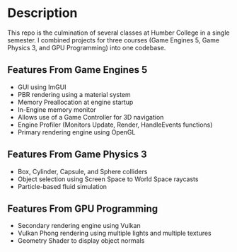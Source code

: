 # Description
This repo is the culmination of several classes at Humber College in a single semester. I combined projects for three courses (Game Engines 5, Game Physics 3, and GPU Programming) into one codebase. 

## Features From Game Engines 5
- GUI using ImGUI
- PBR rendering using a material system
- Memory Preallocation at engine startup
- In-Engine memory monitor
- Allows use of a Game Controller for 3D navigation
- Engine Profiler (Monitors Update, Render, HandleEvents functions)
- Primary rendering engine using OpenGL


## Features From Game Physics 3
- Box, Cylinder, Capsule, and Sphere colliders
- Object selection using Screen Space to World Space raycasts
- Particle-based fluid simulation


## Features From GPU Programming
- Secondary rendering engine using Vulkan
- Vulkan Phong rendering using multiple lights and multiple textures
- Geometry Shader to display object normals
